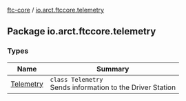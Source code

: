 [ftc-core](../index.md) / [io.arct.ftccore.telemetry](./index.md)

## Package io.arct.ftccore.telemetry

### Types

| Name | Summary |
|---|---|
| [Telemetry](-telemetry/index.md) | `class Telemetry`<br>Sends information to the Driver Station |
